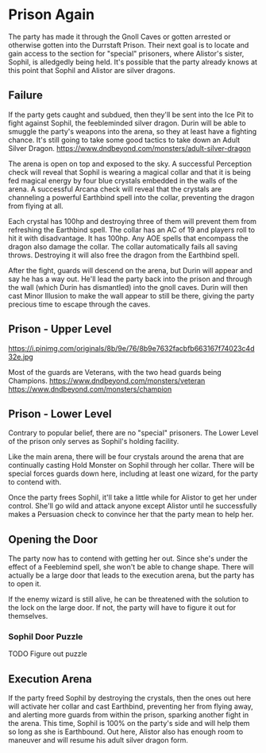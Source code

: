 # Prison Again
The party has made it through the Gnoll Caves or gotten arrested or otherwise gotten into the Durrstaft Prison. Their next goal is to locate and gain access to the section for "special" prisoners, where Alistor's sister, Sophil, is alledgedly being held. It's possible that the party already knows at this point that Sophil and Alistor are silver dragons.

## Failure
If the party gets caught and subdued, then they'll be sent into the Ice Pit to fight against Sophil, the feebleminded silver dragon. Durin will be able to smuggle the party's weapons into the arena, so they at least have a fighting chance. It's still going to take some good tactics to take down an Adult Silver Dragon.
https://www.dndbeyond.com/monsters/adult-silver-dragon

The arena is open on top and exposed to the sky. A successful Perception check will reveal that Sophil is wearing a magical collar and that it is being fed magical energy by four blue crystals embedded in the walls of the arena. A successful Arcana check will reveal that the crystals are channeling a powerful Earthbind spell into the collar, preventing the dragon from flying at all.

Each crystal has 100hp and destroying three of them will prevent them from refreshing the Earthbind spell. The collar has an AC of 19 and players roll to hit it with disadvantage. It has 100hp. Any AOE spells that encompass the dragon also damage the collar. The collar automatically fails all saving throws. Destroying it will also free the dragon from the Earthbind spell.

After the fight, guards will descend on the arena, but Durin will appear and say he has a way out. He'll lead the party back into the prison and through the wall (which Durin has dismantled) into the gnoll caves. Durin will then cast Minor Illusion to make the wall appear to still be there, giving the party precious time to escape through the caves.

## Prison - Upper Level
https://i.pinimg.com/originals/8b/9e/76/8b9e7632facbfb663167f74023c4d32e.jpg

Most of the guards are Veterans, with the two head guards being Champions.
https://www.dndbeyond.com/monsters/veteran
https://www.dndbeyond.com/monsters/champion

## Prison - Lower Level
Contrary to popular belief, there are no "special" prisoners. The Lower Level of the prison only serves as Sophil's holding facility.

Like the main arena, there will be four crystals around the arena that are continually casting Hold Monster on Sophil through her collar. There will be special forces guards down here, including at least one wizard, for the party to contend with.

Once the party frees Sophil, it'll take a little while for Alistor to get her under control. She'll go wild and attack anyone except Alistor until he successfully makes a Persuasion check to convince her that the party mean to help her.

## Opening the Door
The party now has to contend with getting her out. Since she's under the effect of a Feeblemind spell, she won't be able to change shape. There will actually be a large door that leads to the execution arena, but the party has to open it.

If the enemy wizard is still alive, he can be threatened with the solution to the lock on the large door. If not, the party will have to figure it out for themselves.

### Sophil Door Puzzle
TODO Figure out puzzle

## Execution Arena
If the party freed Sophil by destroying the crystals, then the ones out here will activate her collar and cast Earthbind, preventing her from flying away, and alerting more guards from within the prison, sparking another fight in the arena. This time, Sophil is 100% on the party's side and will help them so long as she is Earthbound. Out here, Alistor also has enough room to maneuver and will resume his adult silver dragon form.
